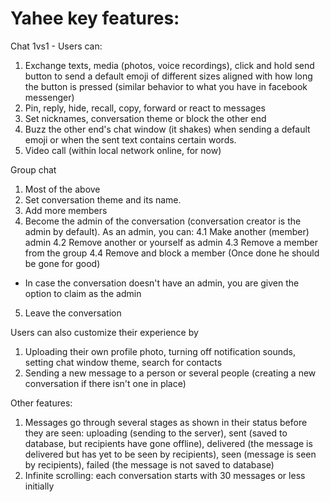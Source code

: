 # Yahee key features:



Chat 1vs1 - Users can:
1. Exchange texts, media (photos, voice recordings), click and hold send button to send a default emoji of different sizes aligned with how long the button is pressed (similar behavior to what you have in facebook messenger)
2. Pin, reply, hide, recall, copy, forward or react to messages
3. Set nicknames, conversation theme or block the other end
4. Buzz the other end's chat window (it shakes) when sending a default emoji or when the sent text contains certain words.
5. Video call (within local network online, for now)

Group chat
1. Most of the above
2. Set conversation theme and its name.
3. Add more members
4. Become the admin of the conversation (conversation creator is the admin by default). As an admin, you can:
4.1 Make another (member) admin
4.2 Remove another or yourself as admin
4.3 Remove a member from the group
4.4 Remove and block a member (Once done he should be gone for good)
* In case the conversation doesn't have an admin, you are given the option to claim as the admin
5. Leave the conversation

Users can also customize their experience by
1. Uploading their own profile photo, turning off notification sounds, setting chat window theme, search for contacts
2. Sending a new message to a person or several people (creating a new conversation if there isn't one in place)

Other features:
1. Messages go through several stages as shown in their status before they are seen: uploading (sending to the server), sent (saved to database, but recipients have gone offline), delivered (the message is delivered but has yet to be seen by recipients), seen (message is seen by recipients),  failed (the message is not saved to database)
2. Infinite scrolling: each conversation starts with 30 messages or less initially

